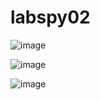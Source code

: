 # labspy02
![image](https://user-images.githubusercontent.com/56398506/68069552-efff0c00-fd93-11e9-902f-28729dae31af.png)

![image](https://user-images.githubusercontent.com/56398506/68069553-f7beb080-fd93-11e9-8819-e06f156d9224.png)

![image](https://user-images.githubusercontent.com/56398506/68069579-5a17b100-fd94-11e9-9684-3af52a581d1a.png)
